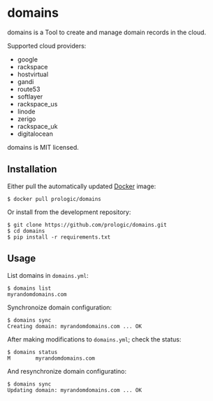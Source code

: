 domains
=======

domains is a Tool to create and manage domain records in the cloud.

Supported cloud providers:

-   google
-   rackspace
-   hostvirtual
-   gandi
-   route53
-   softlayer
-   rackspace\_us
-   linode
-   zerigo
-   rackspace\_uk
-   digitalocean

domains is MIT licensed.

Installation
------------

Either pull the automatically updated [Docker](https://www.docker.com/) image:

    $ docker pull prologic/domains

Or install from the development repository:

    $ git clone https://github.com/prologic/domains.git
    $ cd domains
    $ pip install -r requirements.txt

Usage
-----

List domains in `domains.yml`:

``` sourceCode
$ domains list
myrandomdomains.com
```

Synchronoize domain configuration:

``` sourceCode
$ domains sync
Creating domain: myrandomdomains.com ... OK
```

After making modifications to `domains.yml`; check the status:

``` sourceCode
$ domains status
M        myrandomdomains.com
```

And resynchronize domain configuratino:

``` sourceCode
$ domains sync
Updating domain: myrandomdomains.com ... OK
```
